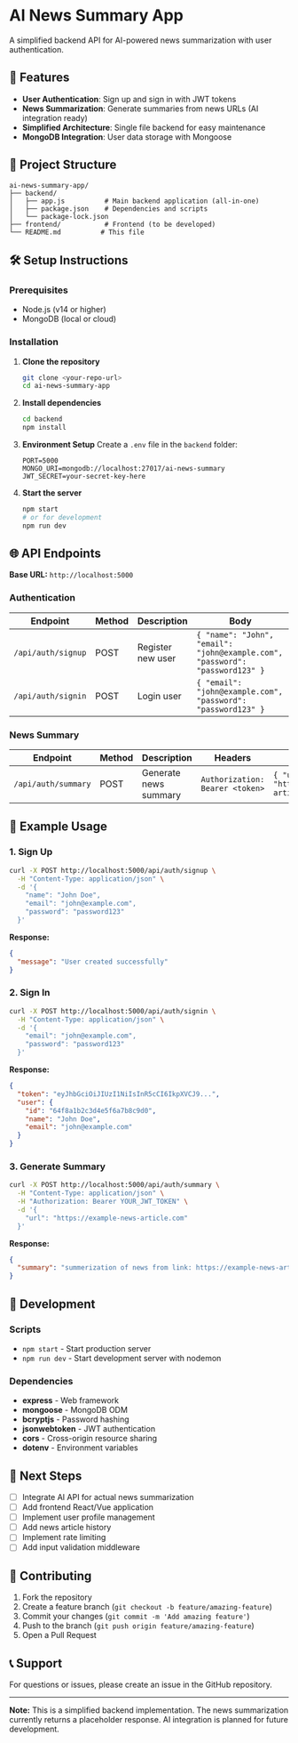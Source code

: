 # AI News Summary App

A simplified backend API for AI-powered news summarization with user authentication.

## 🚀 Features

- **User Authentication**: Sign up and sign in with JWT tokens
- **News Summarization**: Generate summaries from news URLs (AI integration ready)
- **Simplified Architecture**: Single file backend for easy maintenance
- **MongoDB Integration**: User data storage with Mongoose

## 📁 Project Structure

```
ai-news-summary-app/
├── backend/
│   ├── app.js          # Main backend application (all-in-one)
│   ├── package.json    # Dependencies and scripts
│   └── package-lock.json
├── frontend/           # Frontend (to be developed)
└── README.md          # This file
```

## 🛠️ Setup Instructions

### Prerequisites

- Node.js (v14 or higher)
- MongoDB (local or cloud)

### Installation

1. **Clone the repository**

   ```bash
   git clone <your-repo-url>
   cd ai-news-summary-app
   ```

2. **Install dependencies**

   ```bash
   cd backend
   npm install
   ```

3. **Environment Setup**
   Create a `.env` file in the `backend` folder:

   ```env
   PORT=5000
   MONGO_URI=mongodb://localhost:27017/ai-news-summary
   JWT_SECRET=your-secret-key-here
   ```

4. **Start the server**
   ```bash
   npm start
   # or for development
   npm run dev
   ```

## 🌐 API Endpoints

**Base URL:** `http://localhost:5000`

### Authentication

| Endpoint           | Method | Description       | Body                                                                         |
| ------------------ | ------ | ----------------- | ---------------------------------------------------------------------------- |
| `/api/auth/signup` | POST   | Register new user | `{ "name": "John", "email": "john@example.com", "password": "password123" }` |
| `/api/auth/signin` | POST   | Login user        | `{ "email": "john@example.com", "password": "password123" }`                 |

### News Summary

| Endpoint            | Method | Description           | Headers                         | Body                                    |
| ------------------- | ------ | --------------------- | ------------------------------- | --------------------------------------- |
| `/api/auth/summary` | POST   | Generate news summary | `Authorization: Bearer <token>` | `{ "url": "https://news-article.com" }` |

## 📝 Example Usage

### 1. Sign Up

```bash
curl -X POST http://localhost:5000/api/auth/signup \
  -H "Content-Type: application/json" \
  -d '{
    "name": "John Doe",
    "email": "john@example.com",
    "password": "password123"
  }'
```

**Response:**

```json
{
  "message": "User created successfully"
}
```

### 2. Sign In

```bash
curl -X POST http://localhost:5000/api/auth/signin \
  -H "Content-Type: application/json" \
  -d '{
    "email": "john@example.com",
    "password": "password123"
  }'
```

**Response:**

```json
{
  "token": "eyJhbGciOiJIUzI1NiIsInR5cCI6IkpXVCJ9...",
  "user": {
    "id": "64f8a1b2c3d4e5f6a7b8c9d0",
    "name": "John Doe",
    "email": "john@example.com"
  }
}
```

### 3. Generate Summary

```bash
curl -X POST http://localhost:5000/api/auth/summary \
  -H "Content-Type: application/json" \
  -H "Authorization: Bearer YOUR_JWT_TOKEN" \
  -d '{
    "url": "https://example-news-article.com"
  }'
```

**Response:**

```json
{
  "summary": "summerization of news from link: https://example-news-article.com"
}
```

## 🔧 Development

### Scripts

- `npm start` - Start production server
- `npm run dev` - Start development server with nodemon

### Dependencies

- **express** - Web framework
- **mongoose** - MongoDB ODM
- **bcryptjs** - Password hashing
- **jsonwebtoken** - JWT authentication
- **cors** - Cross-origin resource sharing
- **dotenv** - Environment variables

## 🎯 Next Steps

- [ ] Integrate AI API for actual news summarization
- [ ] Add frontend React/Vue application
- [ ] Implement user profile management
- [ ] Add news article history
- [ ] Implement rate limiting
- [ ] Add input validation middleware

## 🤝 Contributing

1. Fork the repository
2. Create a feature branch (`git checkout -b feature/amazing-feature`)
3. Commit your changes (`git commit -m 'Add amazing feature'`)
4. Push to the branch (`git push origin feature/amazing-feature`)
5. Open a Pull Request

## 📞 Support

For questions or issues, please create an issue in the GitHub repository.

---

**Note:** This is a simplified backend implementation. The news summarization currently returns a placeholder response. AI integration is planned for future development.
